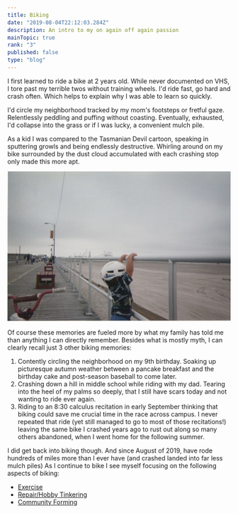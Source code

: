 ```yaml
---
title: Biking
date: "2019-08-04T22:12:03.284Z"
description: An intro to my on again off again passion  
mainTopic: true
rank: "3"
published: false
type: "blog"
---
```

I first learned to ride a bike at 2 years old. While never documented on VHS, I tore past my terrible twos without training wheels. I'd ride fast, go hard and crash often. Which helps to explain why I was able to learn so quickly.

 I'd circle my neighborhood tracked by my mom's footsteps or fretful gaze. Relentlessly peddling and puffing without coasting. Eventually, exhausted, I'd collapse into the grass or if I was lucky, a convenient mulch pile. 
 
 As a kid I was compared to the Tasmanian Devil cartoon, speaking in sputtering growls and being endlessly destructive. Whirling around on my bike surrounded by the dust cloud accumulated with each crashing stop only made this more apt.  

![A young David ponders the road ahead](./young-biking.jpeg)

Of course these memories are fueled more by what my family has told me than anything I can directly remember. Besides what is mostly myth, I can clearly recall just 3 other biking memories: 

1. Contently circling the neighborhood on my 9th birthday. Soaking up picturesque autumn weather between a pancake breakfast and the birthday cake and post-season baseball to come later. 
2. Crashing down a hill in middle school while riding with my dad. Tearing into the heel of my palms so deeply, that I still have scars today and not wanting to ride ever again. 
3. Riding to an 8:30 calculus recitation in early September thinking that biking could save me crucial time in the race across campus. I never repeated that ride (yet still managed to go to most of those recitations!) leaving the same bike I crashed years ago to rust out along so many others abandoned, when I went home for the following summer.


I did get back into biking though. And since August of 2019, have rode hundreds of miles more than I ever have (and crashed landed into far less mulch piles) As I continue to bike I see myself focusing on the following aspects of biking:
- [Exercise](http://localhost:8000/biking-biker/)
- [Repair/Hobby Tinkering](http://localhost:8000/biking-builder/)
- [Community Forming]() 

